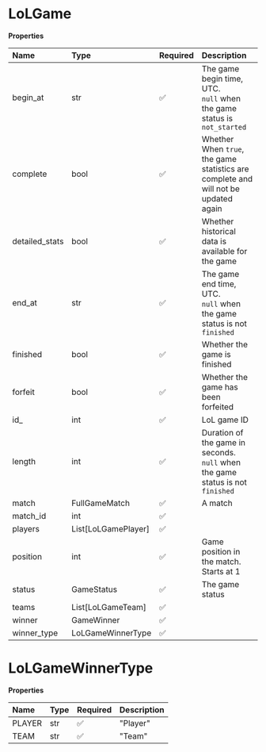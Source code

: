 # LoLGame

**Properties**

| Name           | Type                | Required | Description                                                                         |
| :------------- | :------------------ | :------- | :---------------------------------------------------------------------------------- |
| begin_at       | str                 | ✅       | The game begin time, UTC. <br/>`null` when the game status is `not_started`         |
| complete       | bool                | ✅       | Whether When `true`, the game statistics are complete and will not be updated again |
| detailed_stats | bool                | ✅       | Whether historical data is available for the game                                   |
| end_at         | str                 | ✅       | The game end time, UTC. <br/>`null` when the game status is not `finished`          |
| finished       | bool                | ✅       | Whether the game is finished                                                        |
| forfeit        | bool                | ✅       | Whether the game has been forfeited                                                 |
| id\_           | int                 | ✅       | LoL game ID                                                                         |
| length         | int                 | ✅       | Duration of the game in seconds. <br/>`null` when the game status is not `finished` |
| match          | FullGameMatch       | ✅       | A match                                                                             |
| match_id       | int                 | ✅       |                                                                                     |
| players        | List[LoLGamePlayer] | ✅       |                                                                                     |
| position       | int                 | ✅       | Game position in the match. Starts at 1                                             |
| status         | GameStatus          | ✅       | The game status                                                                     |
| teams          | List[LoLGameTeam]   | ✅       |                                                                                     |
| winner         | GameWinner          | ✅       |                                                                                     |
| winner_type    | LoLGameWinnerType   | ✅       |                                                                                     |

# LoLGameWinnerType

**Properties**

| Name   | Type | Required | Description |
| :----- | :--- | :------- | :---------- |
| PLAYER | str  | ✅       | "Player"    |
| TEAM   | str  | ✅       | "Team"      |
